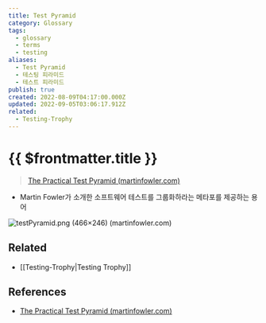 ```yaml
---
title: Test Pyramid
category: Glossary
tags:
  - glossary
  - terms
  - testing
aliases:
  - Test Pyramid
  - 테스팅 피라미드
  - 테스트 피라미드
publish: true
created: 2022-08-09T04:17:00.000Z
updated: 2022-09-05T03:06:17.912Z
related:
  - Testing-Trophy
---
```


# {{ $frontmatter.title }}

> [The Practical Test Pyramid (martinfowler.com)](https://martinfowler.com/articles/practical-test-pyramid.html)

- Martin Fowler가 소개한 소프트웨어 테스트를 그룹화하라는 메타포를 제공하는 용어

![testPyramid.png (466×246) (martinfowler.com)](https://martinfowler.com/articles/practical-test-pyramid/testPyramid.png)

## Related

- [[Testing-Trophy|Testing Trophy]]

## References

- [The Practical Test Pyramid (martinfowler.com)](https://martinfowler.com/articles/practical-test-pyramid.html)

